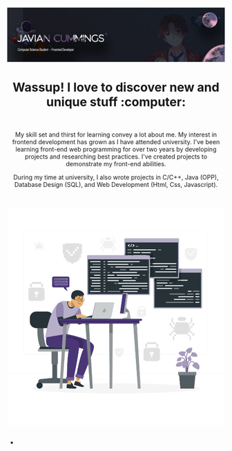 <!-- Banner Section -->

![Banner](./image/Github-Banner.jpg)

<!-- Intro -->
<h1 align="center">Wassup! I love to discover new and unique stuff :computer:</h1>

<!-- -->

<br />

<p align="center">
  My skill set and thirst for learning convey a lot about me. My interest in frontend development has grown as I have attended university. I've been learning front-end   web programming for over two years by developing projects and researching best practices. I've created projects to demonstrate my front-end abilities.
</p>

<p align="center">
  During my time at university, I also wrote projects in C/C++, Java (OPP), <br /> Database Design (SQL), and Web Development (Html, Css, Javascript).
</p>

<br />


![SVG](./image/bro-at-work.svg)
##

- 

